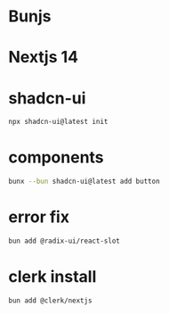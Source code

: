 # Bunjs

# Nextjs 14

# shadcn-ui

```sh
npx shadcn-ui@latest init
```

# components

```sh
bunx --bun shadcn-ui@latest add button
```

# error fix

```sh
bun add @radix-ui/react-slot
```

# clerk install

```sh
bun add @clerk/nextjs
```
